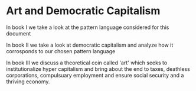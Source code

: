 # Art and Democratic Capitalism

In book I we take a look at the pattern language considered for this document

In book II we take a look at democratic capitalism and analyze how it corrosponds to our chosen pattern language

In book III we discuss a theoretical coin called 'art' which seeks to institutionalize hyper capitalism and bring about the end to taxes, deathless corporations, compulsuary employment and ensure social security and a thriving economy.
